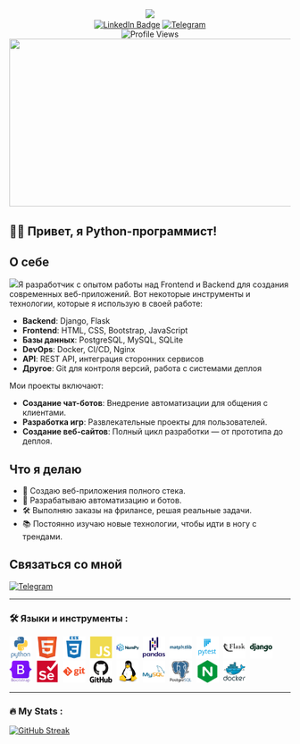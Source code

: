 <div id="header" align="center">
  <img src="https://media1.giphy.com/media/v1.Y2lkPTc5MGI3NjExa2p6ejZsbXdqeTIwbDBvZmRtdjRkaWN0cDA1enBwNDR0ZTcwOWIwdSZlcD12MV9pbnRlcm5hbF9naWZfYnlfaWQmY3Q9Zw/KAq5w47R9rmTuvWOWa/giphy.gif" width="100"/>
</div>

<div id="badges" align="center">
  <a href="your-linkedin-URL">
    <img src="https://img.shields.io/badge/LinkedIn-blue?style=for-the-badge&logo=linkedin&logoColor=white" alt="LinkedIn Badge"/></a>
  <a href="your-telegram-URL">
    <img src="https://img.shields.io/badge/Telegram-blue?style=for-the-badge&logo=twitter&logoColor=white" alt="Telegram"/></a>
</div>

<div id="counter" align="center">
<img src="https://komarev.com/ghpvc/?username=ReaGemt&style=flat-square&color=blue" alt="Profile Views"/>
</div>


<div align="center">
  <img src="https://media.giphy.com/media/dWesBcTLavkZuG35MI/giphy.gif" width="600" height="300"/>
</div>

## :man_technologist: Привет, я Python-программист!

## О себе
<img src="https://media.giphy.com/media/WUlplcMpOCEmTGBtBW/giphy.gif" width="30">Я разработчик с опытом работы над Frontend и Backend для создания современных веб-приложений. Вот некоторые инструменты и технологии, которые я использую в своей работе:
- **Backend**: Django, Flask
- **Frontend**: HTML, CSS, Bootstrap, JavaScript
- **Базы данных**: PostgreSQL, MySQL, SQLite
- **DevOps**: Docker, CI/CD, Nginx
- **API**: REST API, интеграция сторонних сервисов
- **Другое**: Git для контроля версий, работа с системами деплоя

Мои проекты включают:
- **Создание чат-ботов**: Внедрение автоматизации для общения с клиентами.
- **Разработка игр**: Развлекательные проекты для пользователей.
- **Создание веб-сайтов**: Полный цикл разработки — от прототипа до деплоя.

## Что я делаю
- 🌟 Создаю веб-приложения полного стека.
- 🚀 Разрабатываю автоматизацию и ботов.
- 🛠 Выполняю заказы на фрилансе, решая реальные задачи.
- 📚 Постоянно изучаю новые технологии, чтобы идти в ногу с трендами.

## Связаться со мной
<div id="badges">
  <a href="[your-telegram-URL](https://t.me/reagemt)">
    <img src="https://img.shields.io/badge/Telegram-blue?style=for-the-badge&logo=twitter&logoColor=white" alt="Telegram"/></a>
</div>

---

### :hammer_and_wrench: Языки и инструменты :
<div>
  <img src="https://github.com/devicons/devicon/blob/master/icons/python/python-original-wordmark.svg" title="Java" alt="Java" width="40" height="40"/>&nbsp;
  <img src="https://github.com/devicons/devicon/blob/master/icons/html5/html5-original.svg" title="Java" alt="Java" width="40" height="40"/>&nbsp;
  <img src="https://github.com/devicons/devicon/blob/master/icons/css3/css3-plain-wordmark.svg" title="Java" alt="Java" width="40" height="40"/>&nbsp;
  <img src="https://github.com/devicons/devicon/blob/master/icons/javascript/javascript-plain.svg" title="Java" alt="Java" width="40" height="40"/>&nbsp;
  <img src="https://github.com/devicons/devicon/blob/master/icons/numpy/numpy-original-wordmark.svg" title="Java" alt="Java" width="40" height="40"/>&nbsp;
  <img src="https://github.com/devicons/devicon/blob/master/icons/pandas/pandas-original-wordmark.svg" title="Java" alt="Java" width="40" height="40"/>&nbsp;
  <img src="https://github.com/devicons/devicon/blob/master/icons/matplotlib/matplotlib-plain-wordmark.svg" title="Java" alt="Java" width="40" height="40"/>&nbsp;
  <img src="https://github.com/devicons/devicon/blob/master/icons/pytest/pytest-plain-wordmark.svg" title="Java" alt="Java" width="40" height="40"/>&nbsp;
  <img src="https://github.com/devicons/devicon/blob/master/icons/flask/flask-original-wordmark.svg" title="Java" alt="Java" width="40" height="40"/>&nbsp;
  <img src="https://github.com/devicons/devicon/blob/master/icons/django/django-plain-wordmark.svg" title="Java" alt="Java" width="40" height="40"/>&nbsp;
  <img src="https://github.com/devicons/devicon/blob/master/icons/bootstrap/bootstrap-original-wordmark.svg" title="Java" alt="Java" width="40" height="40"/>&nbsp;
  <img src="https://github.com/devicons/devicon/blob/master/icons/selenium/selenium-original.svg" title="Java" alt="Java" width="40" height="40"/>&nbsp;
  <img src="https://github.com/devicons/devicon/blob/master/icons/git/git-plain-wordmark.svg" title="Java" alt="Java" width="40" height="40"/>&nbsp;
  <img src="https://github.com/devicons/devicon/blob/master/icons/github/github-original-wordmark.svg" title="Java" alt="Java" width="40" height="40"/>&nbsp;
  <img src="https://github.com/devicons/devicon/blob/master/icons/linux/linux-original.svg" title="Java" alt="Java" width="40" height="40"/>&nbsp;
  <img src="https://github.com/devicons/devicon/blob/master/icons/mysql/mysql-original-wordmark.svg" title="Java" alt="Java" width="40" height="40"/>&nbsp;
  <img src="https://github.com/devicons/devicon/blob/master/icons/postgresql/postgresql-original-wordmark.svg" title="Java" alt="Java" width="40" height="40"/>&nbsp;
  <img src="https://github.com/devicons/devicon/blob/master/icons/nginx/nginx-original.svg" title="Java" alt="Java" width="40" height="40"/>&nbsp;
  <img src="https://github.com/devicons/devicon/blob/master/icons/docker/docker-original-wordmark.svg" title="Java" alt="Java" width="40" height="40"/>&nbsp;
</div>

---

### :fire: My Stats :

[![GitHub Streak](https://github-readme-streak-stats.herokuapp.com/?user=ReaGemt&theme=dark&background=000000)](https://git.io/streak-stats)











